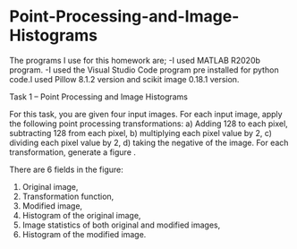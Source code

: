 # Point-Processing-and-Image-Histograms 
The programs I use for this homework are;
-I used MATLAB R2020b program.
-I used the Visual Studio Code program pre installed for python code.I used Pillow 8.1.2 version and scikit image 0.18.1 version.

Task 1 – Point Processing and Image Histograms 

For this task, you are given four input images.
For each input image, apply the following point processing transformations: 
a) Adding 128 to each pixel, subtracting 128 from each pixel, 
b) multiplying each pixel value by 2, 
c) dividing each pixel value by 2, 
d) taking the negative of the image. 
For each transformation, generate a figure .

 There are 6 fields in the figure: 

1) Original image,
 2) Transformation function, 
3) Modified image,
4) Histogram of the original image, 
5) Image statistics of both original and modified images, 
6) Histogram of the modified image.
